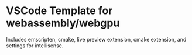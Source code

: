 # VSCode Template for webassembly/webgpu

Includes emscripten, cmake, live preview extension, cmake extension, and settings for intellisense.
